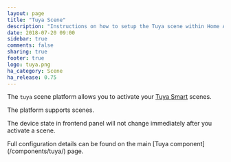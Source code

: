 ```yaml
---
layout: page
title: "Tuya Scene"
description: "Instructions on how to setup the Tuya scene within Home Assistant."
date: 2018-07-20 09:00
sidebar: true
comments: false
sharing: true
footer: true
logo: tuya.png
ha_category: Scene
ha_release: 0.75
---
```



The `tuya` scene platform allows you to activate your [Tuya Smart](https://www.tuya.com) scenes.

The platform supports scenes.

The device state in frontend panel will not change immediately after you activate a scene.

<p class='note'>
Full configuration details can be found on the main [Tuya component](/components/tuya/) page.
</p>